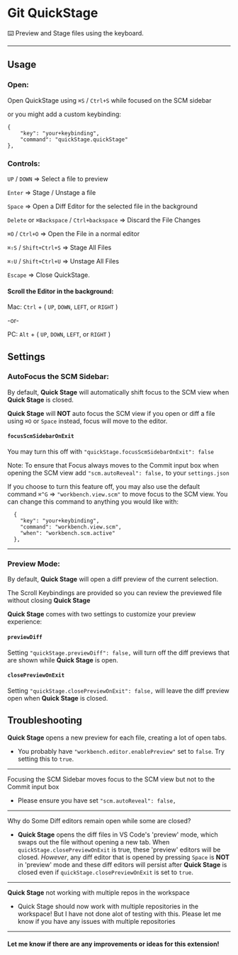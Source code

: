 # Git QuickStage
⌨️ Preview and Stage files using the keyboard.

---

## Usage
 
### Open: 
Open QuickStage using `⌘S` / `Ctrl+S` while focused on the SCM sidebar

or you might add a custom keybinding:
```
{
    "key": "your+keybinding",
    "command": "quickStage.quickStage"
},
```

### Controls:

`UP` / `DOWN` => Select a file to preview

`Enter` => Stage / Unstage a file

`Space` => Open a Diff Editor for the selected file in the background

`Delete` or `⌘Backspace` / `Ctrl+backspace` => Discard the File Changes

`⌘O` / `Ctrl+O` => Open the File in a normal editor

`⌘⇧S` / `Shift+Ctrl+S` => Stage All Files

`⌘⇧U` / `Shift+Ctrl+U` => Unstage All Files

`Escape` => Close QuickStage.

#### Scroll the Editor in the background:

Mac: `Ctrl` + ( `UP`, `DOWN`, `LEFT`, or `RIGHT` )

-or-

PC: `Alt` + ( `UP`, `DOWN`, `LEFT`, or `RIGHT` )



## Settings

### AutoFocus the SCM Sidebar:
 
By default, **Quick Stage** will automatically shift focus to the SCM view when **Quick Stage** is closed.

**Quick Stage** will **NOT** auto focus the SCM view if you open or diff a file using `⌘O` or `Space` instead, focus will move to the editor.

#### `focusScmSidebarOnExit`
You may turn this off with `"quickStage.focusScmSidebarOnExit": false`

Note: To ensure that Focus always moves to the Commit input box when opening the SCM view add `"scm.autoReveal": false,` to your `settings.json`

If you choose to turn this feature off, you may also use the default command `⌘^G` => `"workbench.view.scm"`  to move focus to the SCM view. You can change this command to anything you would like with:
```
  {
    "key": "your+keybinding",
    "command": "workbench.view.scm",
    "when": "workbench.scm.active"
  },
```

----
### Preview Mode:

By default, **Quick Stage** will open a diff preview of the current selection.

The Scroll Keybindings are provided so you can review the previewed file without closing **Quick Stage**

 **Quick Stage** comes with two settings to customize your preview experience:
 
 #### `previewDiff`
 
 Setting `"quickStage.previewDiff": false,` will turn off the diff previews that are shown while **Quick Stage** is open.

 #### `closePreviewOnExit`
 
 Setting `"quickStage.closePreviewOnExit": false,` will leave the diff preview open when **Quick Stage** is closed.  

## Troubleshooting

**Quick Stage** opens a new preview for each file, creating a lot of open tabs. 

- You probably have `"workbench.editor.enablePreview"` set to `false`. Try setting this to `true`.

---
Focusing the SCM Sidebar moves focus to the SCM view but not to the Commit input box

- Please ensure you have set `"scm.autoReveal": false,`

---
Why do Some Diff editors remain open while some are closed? 
- **Quick Stage** opens the diff files in VS Code's 'preview' mode, which swaps out the file without opening a new tab. When `quickStage.closePreviewOnExit` is true, these 'preview' editors will be closed. *However*, any diff editor that is opened by pressing `Space` is **NOT** in 'preview' mode and these diff editors will persist after **Quick Stage** is closed even if `quickStage.closePreviewOnExit` is set to `true`.


----
**Quick Stage** not working with multiple repos in the workspace

- Quick Stage should now work with multiple repositories in the workspace! But I have not done alot of testing with this. Please let me know if you have any issues with multiple repositories


----
#### Let me know if there are any improvements or ideas for this extension!
